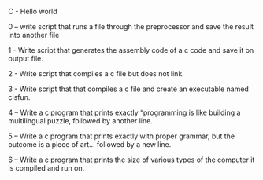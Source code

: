 C - Hello world                                                                                                                       

                                                                                                                                      

0 – write script that runs a file through the preprocessor and save the result into another file                                      

                                                                                                                                      

1 - Write script that generates the assembly code of a c code and save it on output file.                                             

                                                                                                                                      

2 - Write script that compiles a c file but does not link.                                                                            

                                                                                                                                      

3 - Write script that that compiles a c file and create an executable named cisfun.                                                   

                                                                                                                                      

4 – Write a c program that prints exactly “programming is like building a multilingual puzzle, followed by another line.              

                                                                                                                                      

5 – Write a c program that prints exactly with proper grammar, but the outcome is a piece of art… followed by a new line.             

                                                                                                                                      

6 – Write a c program that prints the size of various types of the computer it is compiled and run on.                                

                                                                                                                                      


